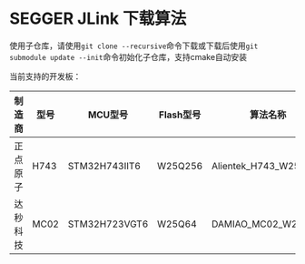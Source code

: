 # SEGGER JLink 下载算法

使用子仓库，请使用`git clone --recursive`命令下载或下载后使用`git submodule update --init`命令初始化子仓库，支持cmake自动安装

当前支持的开发板：

|制造商|型号|MCU型号|Flash型号|算法名称|
|---|---|---|---|---|
|正点原子|H743|STM32H743IIT6|W25Q256|Alientek_H743_W25Q256|
|达秒科技|MC02|STM32H723VGT6|W25Q64|DAMIAO_MC02_W25Q64|